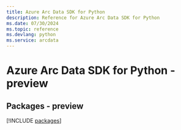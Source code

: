 ```yaml
---
title: Azure Arc Data SDK for Python
description: Reference for Azure Arc Data SDK for Python
ms.date: 07/30/2024
ms.topic: reference
ms.devlang: python
ms.service: arcdata
---
```

# Azure Arc Data SDK for Python - preview
## Packages - preview
[!INCLUDE [packages](arc-data-index.md)]